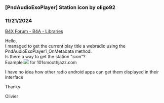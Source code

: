 ### [PndAudioExoPlayer] Station icon by oligo92
### 11/21/2024
[B4X Forum - B4A - Libraries](https://www.b4x.com/android/forum/threads/164244/)

Hello,  
I managed to get the current play title a webradio using the PndAudioExoPlayer1\_OnMetadata method.  
Is there a way to get the station "icon"?  
Example:![](https://www.b4x.com/android/forum/attachments/158830) for 101smoothjazz.com  
  
I have no idea how other radio android apps can get them displayed in their interface  
  
Thanks  
  
Olivier